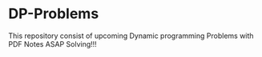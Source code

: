 # DP-Problems
This repository consist of upcoming Dynamic programming Problems with PDF Notes ASAP Solving!!!
